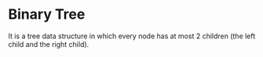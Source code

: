 # Binary Tree
It is a tree data structure in which every node has at most 2 children (the left child and the right child).
